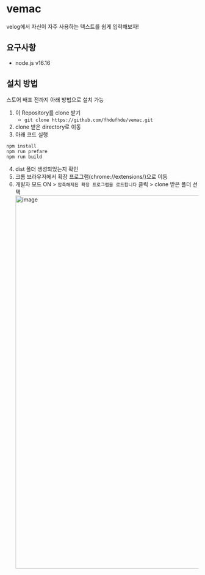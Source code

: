 # vemac
velog에서 자신이 자주 사용하는 텍스트를 쉽게 입력해보자!

## 요구사항
- node.js v16.16

## 설치 방법
스토어 배포 전까지 아래 방법으로 설치 가능

1. 이 Repository를 clone 받기
   - `git clone https://github.com/fhdufhdu/vemac.git`
2. clone 받은 directory로 이동
3. 아래 코드 실행
```
npm install
npm run prefare
npm run build
```
4. dist 폴더 생성되었는지 확인
5. 크롬 브라우저에서 확장 프로그램(chrome://extensions/)으로 이동
6. 개발자 모드 ON > `압축해제된 확장 프로그램을 로드합니다` 클릭 > clone 받은 폴더 선택
   <img width="975" alt="image" src="https://user-images.githubusercontent.com/132436983/237005303-c90cf6b9-39d3-4fbb-8bd4-3748e16e7996.png">
